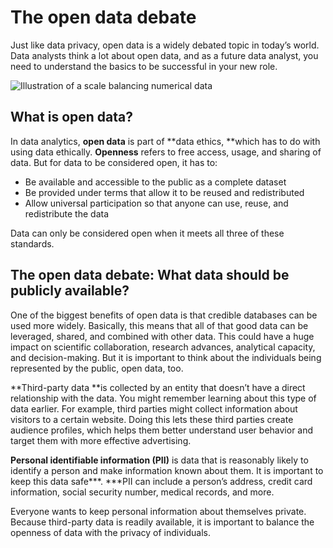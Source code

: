 # The open data debate

Just like data privacy, open data is a widely debated topic in today’s world. Data analysts think a lot about open data, and as a future data analyst, you need to understand the basics to be successful in your new role.

![ Illustration of a scale balancing numerical data](https://d3c33hcgiwev3.cloudfront.net/imageAssetProxy.v1/18ezznRTRZ6Hs850U6We-A_fba6fae2faa8491cb7097123d81d59d9_DAC3M2L5R1.png?expiry=1719446400000&hmac=0R8iCrVuovw94yk5zmCGyMxZLYU_tK_fDY3fdOJkMvE)

## What is open data?

In data analytics, **open data** is part of **data ethics, **which has to do with using data ethically. **Openness** refers to free access, usage, and sharing of data. But for data to be considered open, it has to:

* Be available and accessible to the public as a complete dataset
* Be provided under terms that allow it to be reused and redistributed
* Allow universal participation so that anyone can use, reuse, and redistribute the data

Data can only be considered open when it meets all three of these standards.

## The open data debate: What data should be publicly available?

One of the biggest benefits of open data is that credible databases can be used more widely. Basically, this means that all of that good data can be leveraged, shared, and combined with other data. This could have a huge impact on scientific collaboration, research advances, analytical capacity, and decision-making. But it is important to think about the individuals being represented by the public, open data, too.

**Third-party data **is collected by an entity that doesn’t have a direct relationship with the data. You might remember learning about this type of data earlier. For example, third parties might collect information about visitors to a certain website. Doing this lets these third parties create audience profiles, which helps them better understand user behavior and target them with more effective advertising.

**Personal identifiable information (PII)** is data that is reasonably likely to identify a person and make information known about them. It is important to keep this data safe***. ***PII can include a person’s address, credit card information, social security number, medical records, and more.

Everyone wants to keep personal information about themselves private. Because third-party data is readily available, it is important to balance the openness of data with the privacy of individuals.
